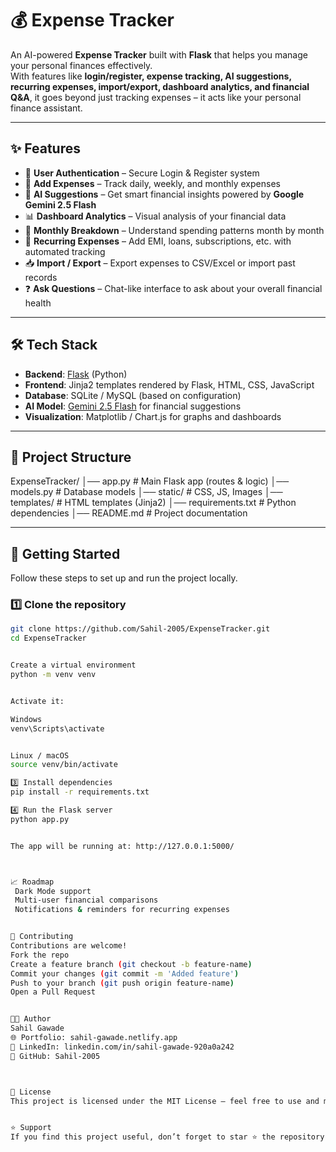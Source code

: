 # 💰 Expense Tracker

An AI-powered **Expense Tracker** built with **Flask** that helps you manage your personal finances effectively.  
With features like **login/register, expense tracking, AI suggestions, recurring expenses, import/export, dashboard analytics, and financial Q&A**, it goes beyond just tracking expenses – it acts like your personal finance assistant.

---

## ✨ Features

- 🔐 **User Authentication** – Secure Login & Register system  
- 📝 **Add Expenses** – Track daily, weekly, and monthly expenses  
- 🤖 **AI Suggestions** – Get smart financial insights powered by **Google Gemini 2.5 Flash**  
- 📊 **Dashboard Analytics** – Visual analysis of your financial data  
- 📆 **Monthly Breakdown** – Understand spending patterns month by month  
- 🔄 **Recurring Expenses** – Add EMI, loans, subscriptions, etc. with automated tracking  
- 📥 **Import / Export** – Export expenses to CSV/Excel or import past records  
- ❓ **Ask Questions** – Chat-like interface to ask about your overall financial health  

---

## 🛠️ Tech Stack

- **Backend**: [Flask](https://flask.palletsprojects.com/) (Python)  
- **Frontend**: Jinja2 templates rendered by Flask, HTML, CSS, JavaScript  
- **Database**: SQLite / MySQL (based on configuration)  
- **AI Model**: [Gemini 2.5 Flash](https://ai.google.dev/) for financial suggestions  
- **Visualization**: Matplotlib / Chart.js for graphs and dashboards  

---

## 📂 Project Structure

ExpenseTracker/
│── app.py # Main Flask app (routes & logic)
│── models.py # Database models
│── static/ # CSS, JS, Images
│── templates/ # HTML templates (Jinja2)
│── requirements.txt # Python dependencies
│── README.md # Project documentation



---

## 🚀 Getting Started

Follow these steps to set up and run the project locally.


### 1️⃣ Clone the repository
```bash
git clone https://github.com/Sahil-2005/ExpenseTracker.git
cd ExpenseTracker


Create a virtual environment
python -m venv venv


Activate it:

Windows
venv\Scripts\activate


Linux / macOS
source venv/bin/activate

3️⃣ Install dependencies
pip install -r requirements.txt

4️⃣ Run the Flask server
python app.py


The app will be running at: http://127.0.0.1:5000/



📈 Roadmap
 Dark Mode support
 Multi-user financial comparisons
 Notifications & reminders for recurring expenses


🤝 Contributing
Contributions are welcome!
Fork the repo
Create a feature branch (git checkout -b feature-name)
Commit your changes (git commit -m 'Added feature')
Push to your branch (git push origin feature-name)
Open a Pull Request


🧑‍💻 Author
Sahil Gawade
🌐 Portfolio: sahil-gawade.netlify.app
💼 LinkedIn: linkedin.com/in/sahil-gawade-920a0a242
📌 GitHub: Sahil-2005



📜 License
This project is licensed under the MIT License – feel free to use and modify for your own projects.


⭐ Support
If you find this project useful, don’t forget to star ⭐ the repository and share it with others!

